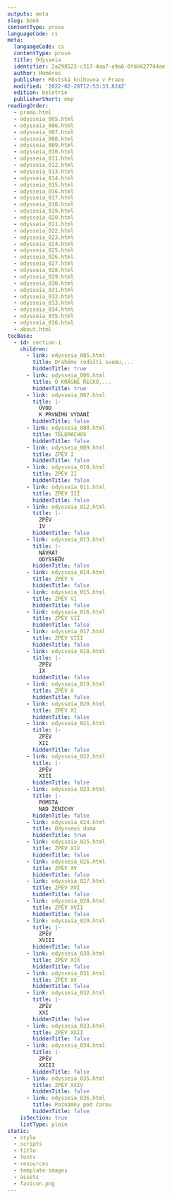 ```yaml
---
outputs: meta
slug: book
contentType: prose
languageCode: cs
meta:
  languageCode: cs
  contentType: prose
  title: Odysseia
  identifier: 2a298523-c317-4aa7-a9a6-0fdd427744ae
  author: Homéros
  publisher: Městská knihovna v Praze
  modified: '2022-02-28T12:53:33.824Z'
  edition: beletrie
  publisherShort: mkp
readingOrder:
  - promo.html
  - odysseia_005.html
  - odysseia_006.html
  - odysseia_007.html
  - odysseia_008.html
  - odysseia_009.html
  - odysseia_010.html
  - odysseia_011.html
  - odysseia_012.html
  - odysseia_013.html
  - odysseia_014.html
  - odysseia_015.html
  - odysseia_016.html
  - odysseia_017.html
  - odysseia_018.html
  - odysseia_019.html
  - odysseia_020.html
  - odysseia_021.html
  - odysseia_022.html
  - odysseia_023.html
  - odysseia_024.html
  - odysseia_025.html
  - odysseia_026.html
  - odysseia_027.html
  - odysseia_028.html
  - odysseia_029.html
  - odysseia_030.html
  - odysseia_031.html
  - odysseia_032.html
  - odysseia_033.html
  - odysseia_034.html
  - odysseia_035.html
  - odysseia_036.html
  - about.html
tocBase:
  - id: section-1
    children:
      - link: odysseia_005.html
        title: Drahému rodišti svému,...
        hiddenTitle: true
      - link: odysseia_006.html
        title: Ó KRÁSNÉ ŘECKO,...
        hiddenTitle: true
      - link: odysseia_007.html
        title: |-
          ÚVOD
          K PRVNÍMU VYDÁNÍ
        hiddenTitle: false
      - link: odysseia_008.html
        title: TÉLEMACHOS
        hiddenTitle: false
      - link: odysseia_009.html
        title: ZPĚV I
        hiddenTitle: false
      - link: odysseia_010.html
        title: ZPĚV II
        hiddenTitle: false
      - link: odysseia_011.html
        title: ZPĚV III
        hiddenTitle: false
      - link: odysseia_012.html
        title: |-
          ZPĚV
          IV
        hiddenTitle: false
      - link: odysseia_013.html
        title: |-
          NÁVRAT
          ODYSSÉŮV
        hiddenTitle: false
      - link: odysseia_014.html
        title: ZPĚV V
        hiddenTitle: false
      - link: odysseia_015.html
        title: ZPĚV VI
        hiddenTitle: false
      - link: odysseia_016.html
        title: ZPĚV VII
        hiddenTitle: false
      - link: odysseia_017.html
        title: ZPĚV VIII
        hiddenTitle: false
      - link: odysseia_018.html
        title: |-
          ZPĚV
          IX
        hiddenTitle: false
      - link: odysseia_019.html
        title: ZPĚV X
        hiddenTitle: false
      - link: odysseia_020.html
        title: ZPĚV XI
        hiddenTitle: false
      - link: odysseia_021.html
        title: |-
          ZPĚV
          XII
        hiddenTitle: false
      - link: odysseia_022.html
        title: |-
          ZPĚV
          XIII
        hiddenTitle: false
      - link: odysseia_023.html
        title: |-
          POMSTA
          NAD ŽENICHY
        hiddenTitle: false
      - link: odysseia_024.html
        title: Odysseus doma
        hiddenTitle: true
      - link: odysseia_025.html
        title: ZPĚV XIV
        hiddenTitle: false
      - link: odysseia_026.html
        title: ZPĚV XV
        hiddenTitle: false
      - link: odysseia_027.html
        title: ZPĚV XVI
        hiddenTitle: false
      - link: odysseia_028.html
        title: ZPĚV XVII
        hiddenTitle: false
      - link: odysseia_029.html
        title: |-
          ZPĚV
          XVIII
        hiddenTitle: false
      - link: odysseia_030.html
        title: ZPĚV XIX
        hiddenTitle: false
      - link: odysseia_031.html
        title: ZPĚV XX
        hiddenTitle: false
      - link: odysseia_032.html
        title: |-
          ZPĚV
          XXI
        hiddenTitle: false
      - link: odysseia_033.html
        title: ZPĚV XXII
        hiddenTitle: false
      - link: odysseia_034.html
        title: |-
          ZPĚV
          XXIII
        hiddenTitle: false
      - link: odysseia_035.html
        title: ZPĚV XXIV
        hiddenTitle: false
      - link: odysseia_036.html
        title: Poznámky pod čarou
        hiddenTitle: false
    isSection: true
    listType: plain
static:
  - style
  - scripts
  - title
  - fonts
  - resources
  - template-images
  - assets
  - favicon.png
---
```

